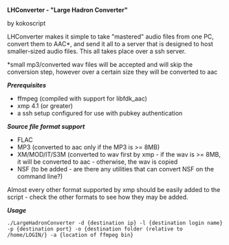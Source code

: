 **LHConverter - "Large Hadron Converter"**

by kokoscript

LHConverter makes it simple to take "mastered" audio files from one PC, convert them to AAC\*, and send it all to a server that is designed to host smaller-sized audio files. This all takes place over a ssh server.

\*small mp3/converted wav files will be accepted and will skip the conversion step, however over a certain size they will be converted to aac

***Prerequisites***
- ffmpeg (compiled with support for libfdk_aac)
- xmp 4.1 (or greater)
- a ssh setup configured for use with pubkey authentication

***Source file format support***
- FLAC
- MP3 (converted to aac only if the MP3 is >= 8MB)
- XM/MOD/IT/S3M (converted to wav first by xmp - if the wav is >= 8MB, it will be converted to aac - otherwise, the wav is copied
- NSF (to be added - are there any utilities that can convert NSF on the command line?)

Almost every other format supported by xmp should be easily added to the script - check the other formats to see how they may be added.

***Usage***

`./LargeHadronConverter -d {destination ip} -l {destination login name} -p {destination port} -o {destination folder (relative to /home/LOGIN/} -a {location of ffmpeg bin}`
